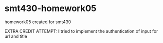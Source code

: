 # smt430-homework05
homework05 created for smt430

EXTRA CREDIT ATTEMPT:
I tried to implement the authentication of input for url and title
